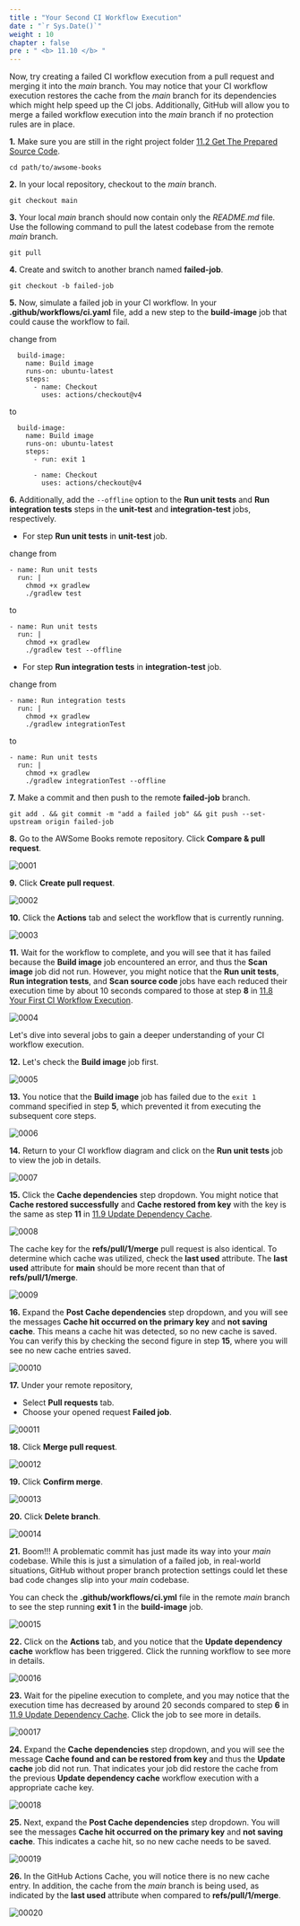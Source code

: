 ```yaml
---
title : "Your Second CI Workflow Execution"
date : "`r Sys.Date()`"
weight : 10
chapter : false
pre : " <b> 11.10 </b> "
---
```


Now, try creating a failed CI workflow execution from a pull request and merging it into the *main* branch. You may notice that your CI workflow execution restores the cache from the *main* branch for its dependencies which might help speed up the CI jobs. Additionally, GitHub will allow you to merge a failed workflow execution into the *main* branch if no protection rules are in place.


**1.** Make sure you are still in the right project folder [11.2 Get The Prepared Source Code](11-create-your-first-ci-workflow-executions/2-get-the-prepared-source-code).

```git
cd path/to/awsome-books
```

**2.** In your local repository, checkout to the *main* branch.

```git
git checkout main
```

**3.** Your local *main* branch should now contain only the *README.md* file. Use the following command to pull the latest codebase from the remote *main* branch.

```git
git pull
```

**4.** Create and switch to another branch named **failed-job**.

```git
git checkout -b failed-job
```

**5.** Now, simulate a failed job in your CI workflow. In your **.github/workflows/ci.yaml** file, add a new step to the **build-image** job that could cause the workflow to fail.

change from

```git
  build-image:
    name: Build image
    runs-on: ubuntu-latest
    steps:
      - name: Checkout
        uses: actions/checkout@v4
```

to

```git
  build-image:
    name: Build image
    runs-on: ubuntu-latest
    steps:
      - run: exit 1

      - name: Checkout
        uses: actions/checkout@v4
```

**6.** Additionally, add the `--offline` option to the **Run unit tests** and **Run integration tests** steps in the **unit-test** and **integration-test** jobs, respectively.

- For step **Run unit tests** in **unit-test** job.

change from

```git
- name: Run unit tests
  run: |
    chmod +x gradlew
    ./gradlew test
```

to

```git
- name: Run unit tests
  run: |
    chmod +x gradlew
    ./gradlew test --offline
```

- For step **Run integration tests** in **integration-test** job.

change from

```git
- name: Run integration tests
  run: |
    chmod +x gradlew
    ./gradlew integrationTest
```

to

```git
- name: Run unit tests
  run: |
    chmod +x gradlew
    ./gradlew integrationTest --offline
```

**7.** Make a commit and then push to the remote **failed-job** branch.

```git
git add . && git commit -m "add a failed job" && git push --set-upstream origin failed-job
```

**8.** Go to the AWSome Books remote repository. Click **Compare & pull request**.

![0001](/images/11/10/0001.svg?featherlight=false&width=100pc)

**9.** Click **Create pull request**.

![0002](/images/11/10/0002.svg?featherlight=false&width=100pc)

**10.** Click the **Actions** tab and select the workflow that is currently running.

![0003](/images/11/10/0003.svg?featherlight=false&width=100pc)

**11.**  Wait for the workflow to complete, and you will see that it has failed because the **Build image** job encountered an error, and thus the **Scan image** job did not run. However, you might notice that the **Run unit tests**, **Run integration tests**, and **Scan source code** jobs have each reduced their execution time by about 10 seconds compared to those at step **8** in [11.8 Your First CI Workflow Execution](11-your-first-ci-workflow-executions/8-your-first-ci-workflow-execution).

![0004](/images/11/10/0004.svg?featherlight=false&width=100pc)

Let's dive into several jobs to gain a deeper understanding of your CI workflow execution.

**12.** Let's check the **Build image** job first.

![0005](/images/11/10/0005.svg?featherlight=false&width=100pc)

**13.** You notice that the **Build image** job has failed due to the `exit 1` command specified in step **5**, which prevented it from executing the subsequent core steps.

![0006](/images/11/10/0006.svg?featherlight=false&width=100pc)

**14.** Return to your CI workflow diagram and click on the **Run unit tests** job to view the job in details.

![0007](/images/11/10/0007.svg?featherlight=false&width=100pc)

**15.** Click the **Cache dependencies** step dropdown. You might notice that **Cache restored successfully** and **Cache restored from key** with the key is the same as step **11** in [11.9 Update Dependency Cache](11-your-first-ci-workflow-executions/9-update-dependency-cache). 

![0008](/images/11/10/0008.svg?featherlight=false&width=100pc)

The cache key for the **refs/pull/1/merge** pull request is also identical. To determine which cache was utilized, check the **last used** attribute. The **last used** attribute for **main** should be more recent than that of **refs/pull/1/merge**.

![0009](/images/11/10/0009.svg?featherlight=false&width=100pc)

**16.** Expand the **Post Cache dependencies** step dropdown, and you will see the messages **Cache hit occurred on the primary key** and **not saving cache**. This means a cache hit was detected, so no new cache is saved. You can verify this by checking the second figure in step **15**, where you will see no new cache entries saved.

![00010](/images/11/10/00010.svg?featherlight=false&width=100pc)

**17.** Under your remote repository,

- Select **Pull requests** tab.
- Choose your opened request **Failed job**.

![00011](/images/11/10/00011.svg?featherlight=false&width=100pc)

**18.** Click **Merge pull request**.

![00012](/images/11/10/00012.svg?featherlight=false&width=100pc)

**19.** Click **Confirm merge**.

![00013](/images/11/10/00013.svg?featherlight=false&width=100pc)

**20.** Click **Delete branch**.

![00014](/images/11/10/00014.svg?featherlight=false&width=100pc)

**21.** Boom!!! A problematic commit has just made its way into your *main* codebase. While this is just a simulation of a failed job, in real-world situations, GitHub without proper branch protection settings could let these bad code changes slip into your *main* codebase.

You can check the **.github/workflows/ci.yml** file in the remote *main* branch to see the step running **exit 1** in the **build-image** job.

![00015](/images/11/10/00015.svg?featherlight=false&width=100pc)

**22.** Click on the **Actions** tab, and you notice that the **Update dependency cache** workflow has been triggered. Click the running workflow to see more in details.

![00016](/images/11/10/00016.svg?featherlight=false&width=100pc)

**23.** Wait for the pipeline execution to complete, and you may notice that the execution time has decreased by around 20 seconds compared to step **6** in [11.9 Update Dependency Cache](11-your-first-ci-workflow-executions/9-update-dependency-cache). Click the job to see more in details.

![00017](/images/11/10/00017.svg?featherlight=false&width=100pc)

**24.** Expand the **Cache dependencies** step dropdown, and you will see the message **Cache found and can be restored from key** and thus the **Update cache** job did not run. That indicates your job did restore the cache from the previous **Update dependency cache** workflow execution with a appropriate cache key.

![00018](/images/11/10/00018.svg?featherlight=false&width=100pc)

**25.** Next, expand the **Post Cache dependencies** step dropdown. You will see the messages **Cache hit occurred on the primary key** and **not saving cache**. This indicates a cache hit, so no new cache needs to be saved.

![00019](/images/11/10/00019.svg?featherlight=false&width=100pc)

**26.** In the GitHub Actions Cache, you will notice there is no new cache entry. In addition, the cache from the *main* branch is being used, as indicated by the **last used** attribute when compared to **refs/pull/1/merge**.

![00020](/images/11/10/00020.svg?featherlight=false&width=100pc)